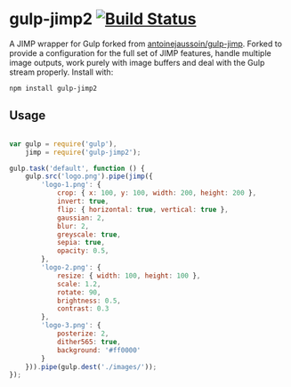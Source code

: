 # gulp-jimp2 [![Build Status](https://travis-ci.org/haydenbleasel/gulp-jimp2.svg?branch=master)](https://travis-ci.org/haydenbleasel/gulp-jimp2)

A JIMP wrapper for Gulp forked from [antoinejaussoin/gulp-jimp](https://github.com/antoinejaussoin/gulp-jimp). Forked to provide a configuration for the full set of JIMP features, handle multiple image outputs, work purely with image buffers and deal with the Gulp stream properly. Install with:

```
npm install gulp-jimp2
```

## Usage

```js

var gulp = require('gulp'),
    jimp = require('gulp-jimp2');

gulp.task('default', function () {
    gulp.src('logo.png').pipe(jimp({
        'logo-1.png': {
            crop: { x: 100, y: 100, width: 200, height: 200 },
            invert: true,
            flip: { horizontal: true, vertical: true },
            gaussian: 2,
            blur: 2,
            greyscale: true,
            sepia: true,
            opacity: 0.5,
        },
        'logo-2.png': {
            resize: { width: 100, height: 100 },
            scale: 1.2,
            rotate: 90,
            brightness: 0.5,
            contrast: 0.3
        },
        'logo-3.png': {
            posterize: 2,
            dither565: true,
            background: '#ff0000'
        }
    })).pipe(gulp.dest('./images/'));
});
```
